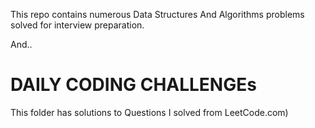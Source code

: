 This repo contains numerous Data Structures And Algorithms problems solved for interview preparation.

And..

# DAILY CODING CHALLENGEs
This folder has solutions to Questions I solved from LeetCode.com)

